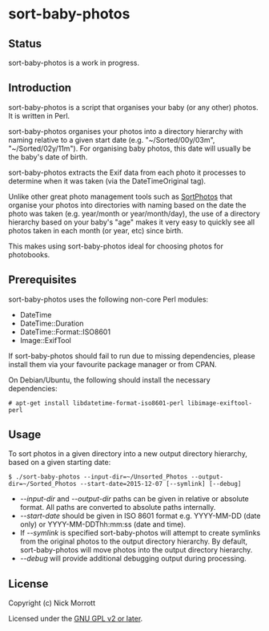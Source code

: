 sort-baby-photos
================


Status
------

sort-baby-photos is a work in progress.


Introduction
------------

sort-baby-photos is a script that organises your baby (or any other) photos. It
is written in Perl.

sort-baby-photos organises your photos into a directory hierarchy with naming
relative to a given start date (e.g. "~/Sorted/00y/03m", "~/Sorted/02y/11m").
For organising baby photos, this date will usually be the baby's date of birth.

sort-baby-photos extracts the Exif data from each photo it processes to determine
when it was taken (via the DateTimeOriginal tag).

Unlike other great photo management tools such as
[SortPhotos](https://github.com/andrewning/sortphotos) that organise your
photos into directories with naming based on the date the photo was taken (e.g.
year/month or year/month/day), the use of a directory hierarchy based on your
baby's "age" makes it very easy to quickly see all photos taken in each month
(or year, etc) since birth.

This makes using sort-baby-photos ideal for choosing photos for photobooks.


Prerequisites
-------------

sort-baby-photos uses the following non-core Perl modules:

- DateTime
- DateTime::Duration
- DateTime::Format::ISO8601
- Image::ExifTool

If sort-baby-photos should fail to run due to missing dependencies, please
install them via your favourite package manager or from CPAN.

On Debian/Ubuntu, the following should install the necessary dependencies:

    # apt-get install libdatetime-format-iso8601-perl libimage-exiftool-perl


Usage
-----

To sort photos in a given directory into a new output directory hierarchy,
based on a given starting date:

    $ ./sort-baby-photos --input-dir=~/Unsorted_Photos --output-dir=~/Sorted_Photos --start-date=2015-12-07 [--symlink] [--debug]

- *--input-dir* and *--output-dir* paths can be given in relative or absolute
  format. All paths are converted to absolute paths internally.
- *--start-date* should be given in ISO 8601 format e.g. YYYY-MM-DD (date only)
  or YYYY-MM-DDThh:mm:ss (date and time).
- If *--symlink* is specified sort-baby-photos will attempt to create symlinks
  from the original photos to the output directory hierarchy. By default,
  sort-baby-photos will move photos into the output directory hierarchy.
- *--debug* will provide additional debugging output during processing.

License
-------

Copyright (c) Nick Morrott

Licensed under the [GNU GPL v2 or later](http://www.gnu.org/licenses/gpl.html).
